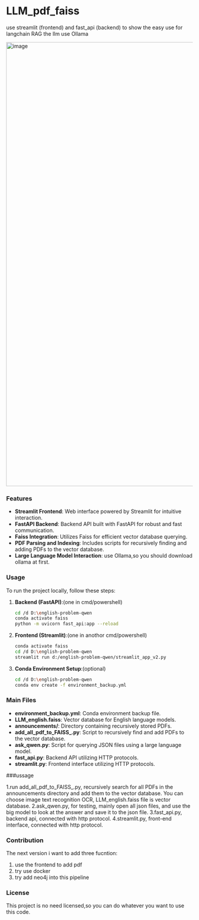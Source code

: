 # LLM_pdf_faiss
use streamlit (frontend) and fast_api (backend) to show the easy use for langchain RAG
the llm use Ollama

<img width="1194" alt="image" src="https://github.com/gw769/LLM_pdf_faiss/assets/61015990/66515c07-923c-4852-88c5-a2f1b4b68b3f">


### Features
- **Streamlit Frontend**: Web interface powered by Streamlit for intuitive interaction.
- **FastAPI Backend**: Backend API built with FastAPI for robust and fast communication.
- **Faiss Integration**: Utilizes Faiss for efficient vector database querying.
- **PDF Parsing and Indexing**: Includes scripts for recursively finding and adding PDFs to the vector database.
- **Large Language Model Interaction**: use Ollama,so you should download ollama at first.

### Usage
To run the project locally, follow these steps:

1. **Backend (FastAPI)**:(one in cmd/powershell)
   ```bash
   cd /d D:\english-problem-qwen
   conda activate faiss
   python -m uvicorn fast_api:app --reload
   ```

2. **Frontend (Streamlit)**:(one in anothor cmd/powershell)
   ```bash
   conda activate faiss
   cd /d D:\english-problem-qwen
   streamlit run d:/english-problem-qwen/streamlit_app_v2.py
   ```

3. **Conda Environment Setup**:(optional)
   ```bash
   cd /d D:\english-problem-qwen
   conda env create -f environment_backup.yml
   ```

### Main Files
- **environment_backup.yml**: Conda environment backup file.
- **LLM_english.faiss**: Vector database for English language models.
- **announcements/**: Directory containing recursively stored PDFs.
- **add_all_pdf_to_FAISS_.py**: Script to recursively find and add PDFs to the vector database.
- **ask_qwen.py**: Script for querying JSON files using a large language model.
- **fast_api.py**: Backend API utilizing HTTP protocols.
- **streamlit.py**: Frontend interface utilizing HTTP protocols.


###ussage

1.run add_all_pdf_to_FAISS_.py, recursively search for all PDFs in the announcements directory and add them to the vector database. You can choose image text recognition OCR, LLM_english.faiss file is vector database.
2.ask_qwen.py, for testing, mainly open all json files, and use the big model to look at the answer and save it to the json file.
3.fast_api.py, backend api, connected with http protocol.
4.streamlit.py, front-end interface, connected with http protocol.

### Contribution
The next version i want to add three fucntion:
1. use the frontend to add pdf
2. try use docker
3. try add neo4j into this pipeline

### License
This project is no need licensed,so you can do whatever you want to use this code.

